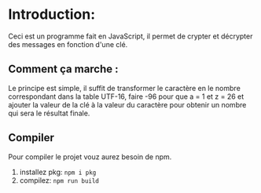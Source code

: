 # Introduction:

Ceci est un programme fait en JavaScript, il permet de crypter et décrypter des messages en fonction d'une clé.

## Comment ça marche :

Le principe est simple, il suffit de transformer le caractère en le nombre correspondant dans la table UTF-16, faire -96 pour que a = 1 et z = 26 et ajouter la valeur de la clé à la valeur du caractère pour obtenir un nombre qui sera le résultat finale.

## Compiler

Pour compiler le projet vouz aurez besoin de npm.
1. installez pkg:
``npm i pkg``
2. compilez:
``npm run build``